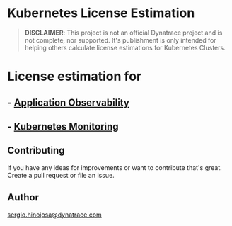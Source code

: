 # Kubernetes License Estimation

> **DISCLAIMER**: This project is not an official Dynatrace project and is not complete, nor supported. It's publishment is only intended for helping others calculate license estimations for Kubernetes Clusters.


# License estimation for

## - [Application Observability](https://docs.dynatrace.com/docs/manage/subscriptions-and-licensing/dynatrace-platform-subscription/host-monitoring#gib-hour-calculation-for-containers-and-application-only-monitoring)
## - [Kubernetes Monitoring](https://docs.dynatrace.com/docs/manage/subscriptions-and-licensing/dynatrace-platform-subscription/container-monitoring#kubernetes-monitoring) 


## Contributing
If you have any ideas for improvements or want to contribute that's great. Create a pull request or file an issue.

## Author 
sergio.hinojosa@dynatrace.com
